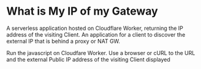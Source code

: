 # What is My IP of my Gateway
A serverless application hosted on Cloudflare Worker, returning the IP address of the visiting Client. An application for a client to discover the external IP that is behind a proxy or NAT GW.

Run the javascript on Cloudfare Worker. Use a browser or cURL to the URL and the external Public IP address of the visiting Client displayed
